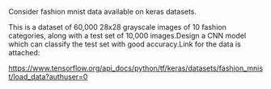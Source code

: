Consider fashion mnist data available on keras datasets.

This is a dataset of 60,000 28x28 grayscale images of 10 fashion categories, along with a test set of 10,000 images.Design a CNN model which can classify the test set with good accuracy.Link for the data is attached:

https://www.tensorflow.org/api_docs/python/tf/keras/datasets/fashion_mnist/load_data?authuser=0

